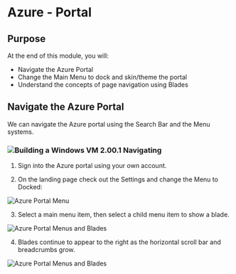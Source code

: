 # Azure - Portal

## Purpose

At the end of this module, you will:
* Navigate the Azure Portal
* Change the Main Menu to dock and skin/theme the portal
* Understand the concepts of page navigation using Blades

## Navigate the Azure Portal

We can navigate the Azure portal using the Search Bar and the Menu systems.

### ![Building a Windows VM][activity] 2.00.1 Navigating


1. Sign into the Azure portal using your own account.

1. On the landing page check out the Settings and change the Menu to Docked:

![Azure Portal Menu](../images/azure-portal-1.png)

3. Select a main menu item, then select a child menu item to show a blade.

![Azure Portal Menus and Blades](../images/azure-portal-2.png)

4. Blades continue to appear to the right as the horizontal scroll bar and breadcrumbs grow.

![Azure Portal Menus and Blades](../images/azure-portal-3.png)



[activity]: ../icons/activity.png "Workshop Activity!"
